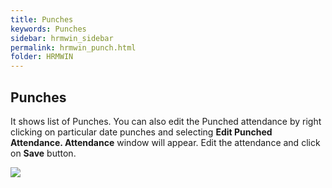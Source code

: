 ```yaml
---
title: Punches
keywords: Punches
sidebar: hrmwin_sidebar
permalink: hrmwin_punch.html
folder: HRMWIN
---
```


## Punches

It shows list of Punches. You can also edit the Punched attendance by right clicking on particular date punches and selecting **Edit Punched Attendance. Attendance** window will appear. Edit the attendance and click on **Save** button.

![](http://docs.risersoft.com/hrmnirvana/ImagesExt/image8_173.jpg)
